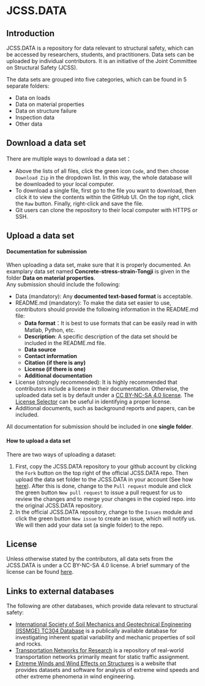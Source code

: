 # JCSS.DATA

## Introduction
JCSS.DATA is a repository for data relevant to structural safety, which can be accessed by researchers, students, and practitioners. Data sets can be uploaded by individual contributors. It is an initiative of the Joint Committee on Structural Safety (JCSS). 


The data sets are grouped into five categories, which can be found in 5 separate folders:

- Data on loads
- Data on material properties
- Data on structure failure 
- Inspection data
- Other data
 
 ## Download a data set
There are multiple ways to download a data set：
- Above the lists of all files, click the green icon `Code`, and then choose `Download Zip` in the dropdown list. In this way, the whole database will be downloaded to your local computer.       
- To download a single file, first go to the file you want to download, then click it to view the contents within the GitHub UI. On the top right, click the `Raw` button. Finally, right-click and save the file.
- Git users can clone the repository to their local computer with HTTPS or SSH.

## Upload a data set
#### Documentation for submission
When uploading a data set, make sure that it is properly documented. An examplary data set named **Concrete-stress-strain-Tongji** is given in the folder **Data on material properties**. \
Any submission should include the following:

- Data (mandatory): Any **documented text-based format** is acceptable.
- README.md (mandatory): To make the data set easier to use, contributors should provide the following information in the README.md file:
    - **Data format**：It is best to use formats that can be easily read in with Matlab, Python, etc. 
    - **Description**: A specific description of the data set should be included in the README.md file.
    - **Data source**
    - **Contact information**
    - **Citation (if there is any)**
    - **License (if there is one)**
    - **Additional documentation**
- License (strongly recommended): It is highly recommended that contributors include a license in their documentation. Otherwise, the uploaded data set is by default under a [CC BY-NC-SA 4.0 license](https://creativecommons.org/licenses/by/4.0/). The [License Selector](https://ufal.github.io/public-license-selector/)  can be useful in identifying a proper license.
- Additional documents, such as background reports and papers, can be included.
  
All documentation for submission should be included in one **single folder**.

#### How to upload a data set
There are two ways of uploading a dataset:
1. First, copy the JCSS.DATA repository to your github account by clicking the `Fork` button on the top right of the official JCSS.DATA repo. Then upload the data set folder to the JCSS.DATA in your account (See how [here](https://github.community/t/add-a-folder/2304)). After this is done, change to the `Pull request` module and click the green button `New pull request` to issue a pull request for us to review the changes and to merge your changes in the copied repo. into the original JCSS.DATA repository.
3. In the official JCSS.DATA repository, change to the `Issues` module and click the green button `New issue` to create an issue, which will notify us. We will then add your data set (a single folder) to the repo.

## License
Unless otherwise stated by the contributors, all data sets from the JCSS.DATA is under a CC BY-NC-SA 4.0 license. A brief summary of the license can be found [here](https://creativecommons.org/licenses/by/4.0/). 

## Links to external databases
The following are other databases, which provide data relevant to structural safety:
- [International Society of Soil Mechanics and Geotechnical Engineering (ISSMGE) TC304 Database](http://140.112.12.21/issmge/tc304.htm) is a publically available database for investigating inherent spatial variability and mechanic properties of soil and rocks.  
- [Transportation Networks for Research](https://github.com/bstabler/TransportationNetworks) is a repository of real-world transportation networks primarily meant for static traffic assignment.
- [Extreme Winds and Wind Effects on Structures](https://www.itl.nist.gov/div898/winds/homepage.htm) is a website that provides datasets and software for analysis of extreme wind speeds and other extreme phenomena in wind engineering.
